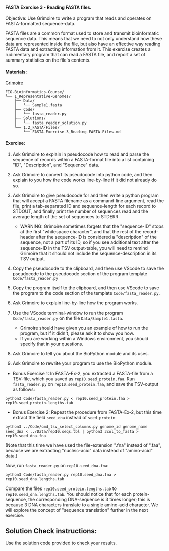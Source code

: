 #### FASTA Exercise 3 - Reading FASTA files.

Objective: Use Grimoire to write a program that reads and operates on FASTA-formatted sequence-data.

FASTA files are a common format used to store and transmit bioinformatic sequence data. This means that we need to not only understand how these data are represented inside the file, but also have an effective way reading FASTA data and extracting information from it. This exercise creates a rudimentary program that can read a FASTA file, and report a set of summary statistics on the file's contents.

#### Materials: 

[Grimoire](https://chat.openai.com/g/g-n7Rs0IK86-grimoire)

<!--
* FIG-Bioinformatics-Course/
    * 1_Representative-Genomes/
        * Data/
            * Sample1.fasta
        * Code/
            * fasta_reader.py
        * Solutions/
            * fasta_reader_solution.py
        * 1.2_FASTA-Files/
            * FASTA-Exercise-3_Reading-FASTA-Files.md
-->
```
FIG-Bioinformatics-Course/
└── 1_Representative-Genomes/
    ├── Data/
    │   └── Sample1.fasta
    ├── Code/
    │   └── fasta_reader.py
    ├── Solutions/
    │   └── fasta_reader_solution.py
    └── 1.2_FASTA-Files/
        └── FASTA-Exercise-3_Reading-FASTA-Files.md
```

#### Exercise:

1. Ask Grimoire to explain in pseudocode how to read and parse the sequence of records within a FASTA-format file into a list containing "ID", "Description", and "Sequence" data.

2. Ask Grimoire to convert its pseudocode into python code, and then explain to you how the code works line-by-line if it did not already do so.

3. Ask Grimoire to give pseudocode for and then write a python program that will accept a FASTA filename as a command-line argument, read the file, print a tab-separated ID and sequence-length for each record to STDOUT, and finally print the number of sequences read and the average length of the set of sequences to STDERR.

    * WARNING: Grimoire sometimes forgets that the "sequence-ID" stops at the first "whitespace character", and that the rest of the record-header after the sequence-ID is considered a "description" of the sequence, not a part of its ID, so if you see additional text after the sequence-ID in the TSV output-table, you will need to remind Grimoire that it should not include the sequence-description in its TSV output.

4. Copy the pseudocode to the clipboard, and then use VScode to save the pseudocode to the pseudocode section of the program template `Code/fasta_reader.py` 

5. Copy the program itself to the clipboard, and then use VScode to save the program to the code section of the template `Code/fasta_reader.py`.

6. Ask Grimoire to explain line-by-line how the program works.

7. Use the VScode terminal-window to run the program `Code/fasta_reader.py` on the file `Data/Sample1.fasta`.
    * Grimoire should have given you an example of how to run the program, but if it didn't, please ask it to show you how. 
    * If you are working within a Windows environment, you should specify that in your questions.

8. Ask Grimoire to tell you about the BioPython module and its uses. 

9. Ask Grimoire to rewrite your program to use the BioPython module. 

* Bonus Exercise 1: In FASTA-Ex-2, you extracted a FASTA-file from a TSV-file, which you saved as `rep10.seed_protein.faa`. Run `fasta_reader.py` on `rep10.seed_protein.faa`, and save the TSV-output as follows:
```
python3 Code/fasta_reader.py < rep10.seed_protein.faa > rep10.seed_protein.lengths.tab
```

* Bonus Exercise 2: Repeat the procedure from FASTA-Ex-2, but this time extract the field `seed_dna` instead of `seed_protein`:
```
python3 ../Code/cmd_tsv_select_columns.py genome_id genome_name seed_dna < ../Data/rep10.seqs.tbl | python3 3col_to_fasta > rep10.seed_dna.fna
```
(Note that this time we have used the file-extension ".fna" instead of ".faa", because we are extracting "nucleic-acid" data instead of "amino-acid" data.)

Now, run `fasta_reader.py` on `rep10.seed_dna.fna`:
```
python3 Code/fasta_reader.py rep10.seed_dna.fna > rep10.seed_dna.lengths.tab
```
Compare the files `rep10.seed_protein.lengths.tab` to `rep10.seed_dna.lengths.tab`. You should notice that for each protein-sequence, the corresponding DNA-sequence is 3 times longer; this is because 3 DNA characters translate to a single amino-acid character. We will explore the concept of "sequence translation" further in the next exercise.

## Solution Check instructions:
Use the solution code provided to check your results.
